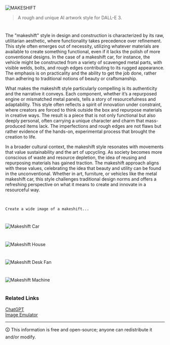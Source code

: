 ![MAKESHIFT](https://github.com/user-attachments/assets/2f3384c7-f4d8-41cb-bdb4-0393591a0dc8)

> A rough and unique AI artwork style for DALL-E 3.

#

The "makeshift" style in design and construction is characterized by its raw, utilitarian aesthetic, where functionality takes precedence over refinement. This style often emerges out of necessity, utilizing whatever materials are available to create something functional, even if it lacks the polish of more conventional designs. In the case of a makeshift car, for instance, the vehicle might be constructed from a variety of scavenged metal parts, with visible welds, bolts, and rough edges contributing to its rugged appearance. The emphasis is on practicality and the ability to get the job done, rather than adhering to traditional notions of beauty or craftsmanship.

What makes the makeshift style particularly compelling is its authenticity and the narrative it conveys. Each component, whether it’s a repurposed engine or mismatched metal panels, tells a story of resourcefulness and adaptability. This style often reflects a spirit of innovation under constraint, where creators are forced to think outside the box and repurpose materials in creative ways. The result is a piece that is not only functional but also deeply personal, often carrying a unique character and charm that mass-produced items lack. The imperfections and rough edges are not flaws but rather evidence of the hands-on, experimental process that brought the creation to life.

In a broader cultural context, the makeshift style resonates with movements that value sustainability and the art of upcycling. As society becomes more conscious of waste and resource depletion, the idea of reusing and repurposing materials has gained traction. The makeshift approach aligns with these values, celebrating the idea that beauty and utility can be found in the unconventional. Whether in art, furniture, or vehicles like the metal makeshift car, this style challenges traditional design norms and offers a refreshing perspective on what it means to create and innovate in a resourceful way.

<br>

```
Create a wide image of a makeshift...
```

#

![Makeshift Car](https://github.com/user-attachments/assets/9795627a-3a77-462e-bd71-73745de61bd3)

#

![Makeshift House](https://github.com/user-attachments/assets/ccd8a05e-1fc9-446c-9a1b-f888bf61ad69)

#

![Makeshift Desk Fan](https://github.com/user-attachments/assets/a0b1f36a-a1ed-4a57-84a4-e791fa1386ab)

#

![Makeshift Machine](https://github.com/user-attachments/assets/8c9c0cb1-53d7-48b2-aec9-ed920970c7d6)

#
### Related Links

[ChatGPT](https://github.com/sourceduty/ChatGPT)
<br>
[Image Emulator](https://github.com/sourceduty/Image_Emulator)

***
🛈 This information is free and open-source; anyone can redistribute it and/or modify.
